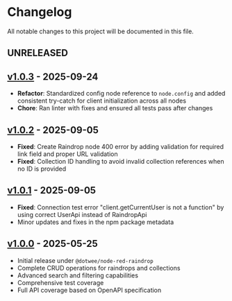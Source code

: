 # Changelog

All notable changes to this project will be documented in this file.

## UNRELEASED

## [v1.0.3](https://github.com/dotWee/node-red-raindrop/releases/tag/v1.0.3) - 2025-09-24

- **Refactor**: Standardized config node reference to `node.config` and added consistent try-catch for client initialization across all nodes
- **Chore**: Ran linter with fixes and ensured all tests pass after changes

## [v1.0.2](https://github.com/dotWee/node-red-raindrop/releases/tag/v1.0.2) - 2025-09-05

- **Fixed**: Create Raindrop node 400 error by adding validation for required link field and proper URL validation
- **Fixed**: Collection ID handling to avoid invalid collection references when no ID is provided

## [v1.0.1](https://github.com/dotWee/node-red-raindrop/releases/tag/v1.0.1) - 2025-09-05

- **Fixed**: Connection test error "client.getCurrentUser is not a function" by using correct UserApi instead of RaindropApi
- Minor updates and fixes in the npm package metadata

## [v1.0.0](https://github.com/dotWee/node-red-raindrop/releases/tag/v1.0.0) - 2025-05-25

- Initial release under `@dotwee/node-red-raindrop`
- Complete CRUD operations for raindrops and collections
- Advanced search and filtering capabilities
- Comprehensive test coverage
- Full API coverage based on OpenAPI specification
